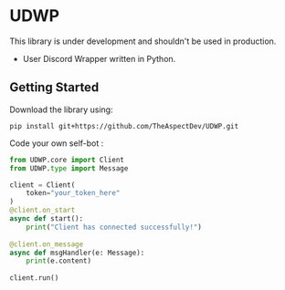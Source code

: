 # UDWP	
This library is under development and shouldn't be used in production.	
- User Discord Wrapper written in Python.	

## Getting Started
Download the library using:
```shell
pip install git+https://github.com/TheAspectDev/UDWP.git
```
Code your own self-bot :
```py	
from UDWP.core import Client
from UDWP.type import Message

client = Client(
    token="your_token_here"
)
@client.on_start
async def start():
    print("Client has connected successfully!")
    
@client.on_message
async def msgHandler(e: Message):
    print(e.content)    
    
client.run()	
```	